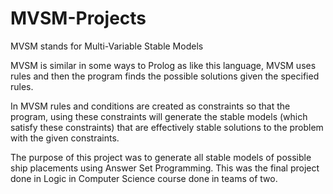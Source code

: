 # MVSM-Projects

MVSM stands for Multi-Variable Stable Models

MVSM is similar in some ways to Prolog as like this language, MVSM uses rules and then the program finds the possible solutions given
the specified rules.

In MVSM rules and conditions are created as constraints so that the program, using these constraints will generate the stable models
(which satisfy these constraints) that are effectively stable solutions to the problem with the given constraints.

The purpose of this project was to generate all stable models of possible ship placements using Answer Set Programming.
This was the final project done in Logic in Computer Science course done in teams of two.
